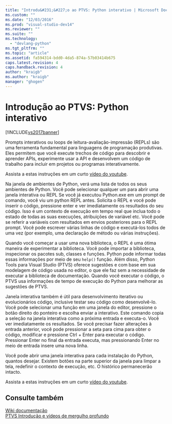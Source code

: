 ```yaml
---
title: "Introdu&#231;&#227;o ao PTVS: Python interativo | Microsoft Docs"
ms.custom: ""
ms.date: "12/03/2016"
ms.prod: "visual-studio-dev14"
ms.reviewer: ""
ms.suite: ""
ms.technology: 
  - "devlang-python"
ms.tgt_pltfrm: ""
ms.topic: "article"
ms.assetid: fa594314-bdd0-4da5-874a-57b03414b675
caps.latest.revision: 4
caps.handback.revision: 4
author: "kraigb"
ms.author: "kraigb"
manager: "ghogen"
---
```

# Introdu&#231;&#227;o ao PTVS: Python interativo
[!INCLUDE[vs2017banner](../code-quality/includes/vs2017banner.md)]

Prompts interativos ou loops de leitura\-avaliação\-impressão \(REPLs\) são uma ferramenta fundamental para linguagens de programação produtivas.  Eles permitem que você execute trechos de código para descobrir e aprender APIs, experimente usar a API e desenvolvem um código de trabalho para incluir em projetos ou programas interativamente.  
  
 Assista a estas instruções em um curto [vídeo do youtube](https://www.youtube.com/watch?v=yc2CROtTsC0&index=5&list=PLReL099Y5nRdLgGAdrb_YeTdEnd23s6Ff).  
  
 Na janela de ambientes de Python, verá uma lista de todos os seus ambientes de Python.  Você pode selecionar qualquer um para abrir uma janela interativa ou REPL  Se você já executou Python.exe em um prompt de comando, você viu um python REPL antes.  Solicita o REPL e você pode inserir o código, pressione enter e ver imediatamente os resultados do seu código.  Isso é um contexto de execução em tempo real que inclua todo o estado de todas as suas execuções, atribuições de variável etc.  Você pode se referir a variáveis com resultados em envios posteriores para o REPL prompt.  Você pode escrever várias linhas de código e executá\-los todos de uma vez \(por exemplo, uma declaração de método ou várias instruções\).  
  
 Quando você começar a usar uma nova biblioteca, o REPL é uma ótima maneira de experimentar a biblioteca.  Você pode importar a biblioteca, inspecionar os pacotes sub, classes e funções.  Python pode informar todas essas informações por meio de seu `help()` função.  Além disso, Python Tools para Visual Studio \(PTVS\) oferece sugestões e com base em sua modelagem de código usada no editor, o que ele faz sem a necessidade de executar a biblioteca de documentação.  Quando você executar o código, o PTVS usa informações de tempo de execução do Python para melhorar as sugestões de PTVS.  
  
 Janela interativa também é útil para desenvolvimento iterativo ou evolucionários código, inclusive testar seu código como desenvolvê\-lo.  Você pode selecionar uma função em uma janela do editor, pressione o botão direito do ponteiro e escolha enviar a interativo.  Este comando copia a seleção na janela interativa como a próxima entrada e executa\-o.  Você ver imediatamente os resultados.  Se você precisar fazer alterações à entrada anterior, você pode pressionar a seta para cima para obter o código, modificar e pressione Ctrl \+ Enter para executar o código.  Pressionar Enter no final da entrada executa, mas pressionando Enter no meio de entrada insere uma nova linha.  
  
 Você pode abrir uma janela interativa para cada instalação do Python, quantos desejar.  Existem botões na parte superior da janela para limpar a tela, redefinir o contexto de execução, etc.  O histórico permanecerão intacto.  
  
 Assista a estas instruções em um curto [vídeo do youtube](https://www.youtube.com/watch?v=yc2CROtTsC0&index=5&list=PLReL099Y5nRdLgGAdrb_YeTdEnd23s6Ff).  
  
## Consulte também  
 [Wiki documentação](https://github.com/Microsoft/PTVS/wiki/Interactive-REPL)   
 [PTVS Introdução e vídeos de mergulho profundo](https://www.youtube.com/playlist?list=PLReL099Y5nRdLgGAdrb_YeTdEnd23s6Ff)